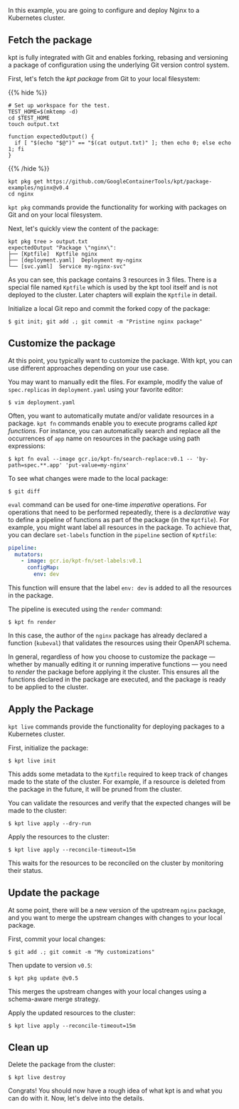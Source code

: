 In this example, you are going to configure and deploy Nginx to a Kubernetes
cluster.

## Fetch the package

kpt is fully integrated with Git and enables forking, rebasing and versioning a
package of configuration using the underlying Git version control system.

First, let's fetch the _kpt package_ from Git to your local filesystem:

{{% hide %}}

<!-- @makeWorkplace @verifyGuides-->
```
# Set up workspace for the test.
TEST_HOME=$(mktemp -d)
cd $TEST_HOME
touch output.txt

function expectedOutput() {
  if [ "$(echo "$@")" == "$(cat output.txt)" ]; then echo 0; else echo 1; fi
}
```

{{% /hide %}}

<!-- @pkgGet @verifyGuides-->
```shell
kpt pkg get https://github.com/GoogleContainerTools/kpt/package-examples/nginx@v0.4
cd nginx
```

`kpt pkg` commands provide the functionality for working with packages on Git
and on your local filesystem.

Next, let's quickly view the content of the package:

<!-- @pkgTree @verifyGuides-->
```shell
kpt pkg tree > output.txt
expectedOutput "Package \"nginx\":
├── [Kptfile]  Kptfile nginx
├── [deployment.yaml]  Deployment my-nginx
└── [svc.yaml]  Service my-nginx-svc"
```

As you can see, this package contains 3 resources in 3 files. There is a special
file named `Kptfile` which is used by the kpt tool itself and is not deployed to
the cluster. Later chapters will explain the `Kptfile` in detail.

Initialize a local Git repo and commit the forked copy of the package:

```shell
$ git init; git add .; git commit -m "Pristine nginx package"
```

## Customize the package

At this point, you typically want to customize the package. With kpt, you can
use different approaches depending on your use case.

You may want to manually edit the files. For example, modify the value of
`spec.replicas` in `deployment.yaml` using your favorite editor:

```shell
$ vim deployment.yaml
```

Often, you want to automatically mutate and/or validate resources in a package.
`kpt fn` commands enable you to execute programs called _kpt functions_. For
instance, you can automatically search and replace all the occurrences of `app`
name on resources in the package using path expressions:

```shell
$ kpt fn eval --image gcr.io/kpt-fn/search-replace:v0.1 -- 'by-path=spec.**.app' 'put-value=my-nginx'
```

To see what changes were made to the local package:

```shell
$ git diff
```

`eval` command can be used for one-time _imperative_ operations. For operations
that need to be performed repeatedly, there is a _declarative_ way to define a
pipeline of functions as part of the package (in the `Kptfile`). For example,
you might want label all resources in the package. To achieve that, you can
declare `set-labels` function in the `pipeline` section of `Kptfile`:

```yaml
pipeline:
  mutators:
    - image: gcr.io/kpt-fn/set-labels:v0.1
      configMap:
        env: dev
```

This function will ensure that the label `env: dev` is added to all the
resources in the package.

The pipeline is executed using the `render` command:

```shell
$ kpt fn render
```

In this case, the author of the `nginx` package has already declared a function
(`kubeval`) that validates the resources using their OpenAPI schema.

In general, regardless of how you choose to customize the package — whether by
manually editing it or running imperative functions — you need to _render_ the
package before applying it the cluster. This ensures all the functions declared
in the package are executed, and the package is ready to be applied to the
cluster.

## Apply the Package

`kpt live` commands provide the functionality for deploying packages to a
Kubernetes cluster.

First, initialize the package:

```shell
$ kpt live init
```

This adds some metadata to the `Kptfile` required to keep track of changes made
to the state of the cluster. For example, if a resource is deleted from the
package in the future, it will be pruned from the cluster.

You can validate the resources and verify that the expected changes will be made
to the cluster:

```shell
$ kpt live apply --dry-run
```

Apply the resources to the cluster:

```shell
$ kpt live apply --reconcile-timeout=15m
```

This waits for the resources to be reconciled on the cluster by monitoring their
status.

## Update the package

At some point, there will be a new version of the upstream `nginx` package, and
you want to merge the upstream changes with changes to your local package.

First, commit your local changes:

```shell
$ git add .; git commit -m "My customizations"
```

Then update to version `v0.5`:

```shell
$ kpt pkg update @v0.5
```

This merges the upstream changes with your local changes using a schema-aware
merge strategy.

Apply the updated resources to the cluster:

```shell
$ kpt live apply --reconcile-timeout=15m
```

## Clean up

Delete the package from the cluster:

```shell
$ kpt live destroy
```

Congrats! You should now have a rough idea of what kpt is and what you can do
with it. Now, let's delve into the details.
